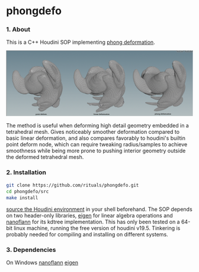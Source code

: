 # phongdefo

### 1. About

This is a C++ Houdini SOP implementing [phong deformation](https://graphics.pixar.com/library/PhongDefo/paper.pdf).

![screenshot](twist.png)

The method is useful when deforming high detail geometry embedded in a tetrahedral mesh. Gives noticeably smoother deformation compared to basic linear deformation, and also compares favorably to houdini's builtin point deform node, which can require tweaking radius/samples to achieve smoothness while being more prone to pushing interior geometry outside the deformed tetrahedral mesh. 

### 2. Installation

```bash 
git clone https://github.com/rituals/phongdefo.git
cd phongdefo/src
make install
```

[source the Houdini environment](https://www.sidefx.com/docs/hdk/_h_d_k__intro__compiling.html) in your shell beforehand. The SOP depends on two header-only libraries, [eigen](https://gitlab.com/libeigen/eigen) for linear algebra operations and [nanoflann](https://github.com/jlblancoc/nanoflann) for its kdtree implementation. This has only been tested on a 64-bit linux machine, running the free version of houdini v19.5. Tinkering is probably needed for compiling and installing on different systems.

### 3. Dependencies

On Windows
[nanoflann](https://github.com/jlblancoc/nanoflann/releases/tag/v1.7.0)
[eigen](https://gitlab.com/libeigen/eigen/-/archive/3.3.9/eigen-3.3.9.zip)

